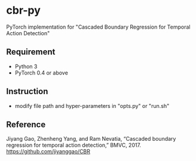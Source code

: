# cbr-py
PyTorch implementation for "Cascaded Boundary Regression for Temporal Action Detection"

## Requirement
- Python 3
- PyTorch 0.4 or above

## Instruction
- modify file path and hyper-parameters in "opts.py" or "run.sh"

## Reference
Jiyang Gao, Zhenheng Yang, and Ram Nevatia, “Cascaded boundary regression for temporal action detection,”
BMVC, 2017. https://github.com/jiyanggao/CBR


